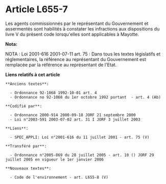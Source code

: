 # Article L655-7

Les agents commissionnés par le représentant du Gouvernement et assermentés sont habilités à constater les infractions aux
dispositions du livre V du présent code lorsqu'elles sont applicables à Mayotte.

**Nota:**

NOTA : Loi 2001-616 2001-07-11 art. 75 : Dans tous les textes législatifs et réglementaires, la référence au représentant du
Gouvernement est remplacée par la référence au représentant de l'Etat.

**Liens relatifs à cet article**

	**Anciens textes**:

	  - Ordonnance 92-1068 1992-10-01 art. 4
	  - Ordonnance no 92-1068 du 1er octobre 1992 portant  - art. 4 (Ab)

	**Codifié par**:

	  - Ordonnance 2000-914 2000-09-18 JORF 21 septembre 2000
	  - Loi n°2003-591 2003-07-02 art. 31 I JORF 3 juillet 2003

	**Liens**:

	  - SPEC_APPLI: Loi n°2001-616 du 11 juillet 2001 - art. 75 (V)

	**Transféré par**:

	  - Ordonnance n°2005-869 du 28 juillet 2005 - art. 10 () JORF 29 juillet 2005 en vigueur le 1er janvier 2006

	**Nouveaux textes**:

	  - Code de l'environnement - art. L655-8 (V)

